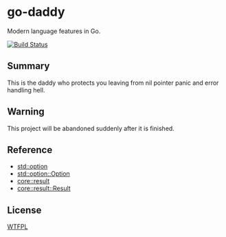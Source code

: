# go-daddy
Modern language features in Go.

[![Build Status](https://travis-ci.org/realityone/go-daddy.svg?branch=master)](https://travis-ci.org/realityone/go-daddy)

## Summary

This is the daddy who protects you leaving from nil pointer panic and error handling hell.

## Warning

This project will be abandoned suddenly after it is finished.

## Reference

- [std::option](https://doc.rust-lang.org/std/option/)
- [std::option::Option](https://doc.rust-lang.org/std/option/enum.Option.html)
- [core::result](https://doc.rust-lang.org/std/result/)
- [core::result::Result](https://doc.rust-lang.org/core/result/enum.Result.html)

## License

[WTFPL](https://en.wikipedia.org/wiki/WTFPL)